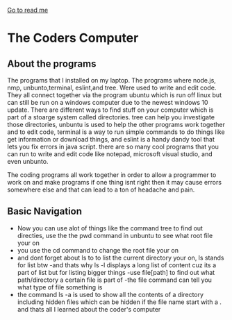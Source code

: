 [Go to read me](/README.md)

# The Coders Computer

## About the programs

The programs that I installed on my laptop. The programs where node.js, nmp, unbunto,terminal, eslint,and tree. Were used to write and edit code. They all connect together via the program ubuntu which is run off linux but can still be run on a windows computer due to the newest windows 10 update. There are different ways to find stuff on your computer which is part of a stoarge system called directories. tree can help you investigate those directories, unbuntu is used to help the other programs work together and to edit code, terminal is a way to run simple commands to do things like get information or download things, and eslint is a handy dandy tool that lets you fix errors in java script.
there are so many cool programs that you can run to write and edit code like notepad, microsoft visual studio, and even unbunto.

The coding programs all work together in order to allow a programmer to work on and make programs if one thing isnt right then it may cause errors somewhere else and that can lead to a ton of headache and pain.

## Basic Navigation
- Now you can use alot of things like the command tree to find out directies, use the the pwd command in unbuntu to see what root file your on
- you use the cd command to change the root file your on
- and dont forget about ls to to list the current directory your on, ls stands for list btw
-and thats why ls -l displays a long list of content cuz its a part of list but for listing bigger things
-use file[path] to find out what path/directory a certain file is part of
-the file command can tell you what type of file something is
- the command ls -a is used to show all the contents of a directory including hidden files which can be hidden if the file name start with a .
 and thats all I learned about the coder's computer 
